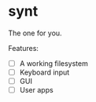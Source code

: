 # synt

The one for you.

Features:
- [ ] A working filesystem
- [ ] Keyboard input
- [ ] GUI
- [ ] User apps
